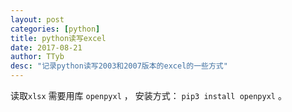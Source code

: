 ```yaml
---
layout: post
categories: [python]
title: python读写excel
date: 2017-08-21
author: TTyb
desc: "记录python读写2003和2007版本的excel的一些方式"
---
```


读取`xlsx` 需要用库 `openpyxl` ， 安装方式： `pip3 install openpyxl` 。